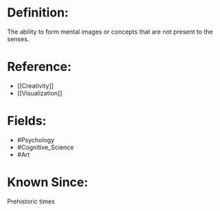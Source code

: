 

# Definition:
The ability to form mental images or concepts that are not present to the senses.

# Reference:
- [[Creativity]]
- [[Visualization]]

# Fields: 
- #Psychology
- #Cognitive_Science
- #Art

# Known Since:
Prehistoric times

